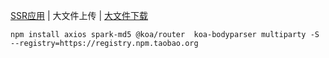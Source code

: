 [SSR应用](./README.md) | 大文件上传 | [大文件下载](./README-zh.md)

`npm install axios spark-md5 @koa/router  koa-bodyparser multiparty -S --registry=https://registry.npm.taobao.org`